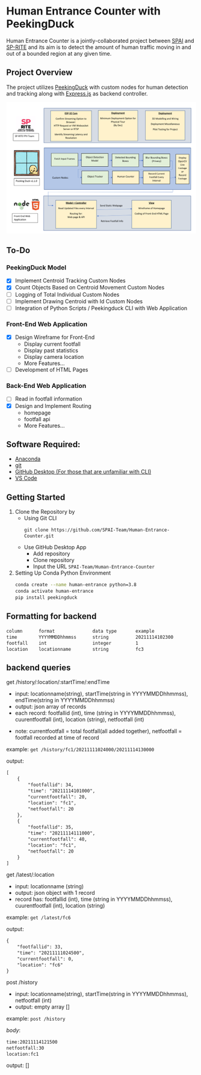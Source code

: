 # Human Entrance Counter with PeekingDuck
Human Entrance Counter is a jointly-collaborated project between [SPAI](https://www.instagram.com/spai.sp/) and [SP-RITE](https://www.instagram.com/sp.riteclub/) and its aim is to detect the amount of human traffic moving in and out of a bounded region at any given time.

## Project Overview

The project utilizes [PeekingDuck](https://github.com/aimakerspace/PeekingDuck) with custom nodes for human detection and tracking along with [Express.js](https://expressjs.com/) as backend controller.

![tech-stack.png](assets/tech-stack.png)


## To-Do
### PeekingDuck Model
- [x] Implement Centroid Tracking Custom Nodes
- [x] Count Objects Based on Centroid Movement Custom Nodes
- [ ] Logging of Total Individual Custom Nodes
- [ ] Implement Drawing Centroid with Id Custom Nodes
- [ ] Integration of Python Scripts / Peekingduck CLI with Web Application

### Front-End Web Application
- [x] Design Wireframe for Front-End
    - Display current footfall
    - Display past statistics
    - Display camera location
    - More Features...
- [ ] Development of HTML Pages

### Back-End Web Application
- [ ] Read in footfall information
- [x] Design and Implement Routing
    - homepage
    - footfall api
    - More Features...


## Software Required:
- [Anaconda](https://www.anaconda.com/products/individual)
- [git](https://git-scm.com/downloads)
- [GitHub Desktop (For those that are unfamiliar with CLI)](https://desktop.github.com/)
- [VS Code](https://code.visualstudio.com/)

## Getting Started
1. Clone the Repository by 
    - Using Git CLI
        ```
        git clone https://github.com/SPAI-Team/Human-Entrance-Counter.git
        ```
    - Use GitHub Desktop App
        - Add repository
        - Clone repository
        - Input the URL `SPAI-Team/Human-Entrance-Counter`
2. Setting Up Conda Python Environment
    ```bash
    conda create --name human-entrance python=3.8
    conda activate human-entrance
    pip install peekingduck
    ```

## Formatting for backend

```
column      format              data type       example
time        YYYYMMDDhhmmss      string          20211114102300
footfall    int                 integer         1
location    locationname        string          fc3
```
## backend queries

get /history/:location/:startTime/:endTime
- input: locationname(string), startTime(string in YYYYMMDDhhmmss), endTime(string in YYYYMMDDhhmmss)
- output: json array of records
- each record: footfallid (int), time (string in YYYYMMDDhhmmss), cuurentfootfall (int), location (string), netfootfall (int)
* note: currentfootfall = total footfall(all added together), netfootfall = footfall recorded at time of record

example:
```get /history/fc1/20211111024000/20211114130000```

output:
```
[
    {
        "footfallid": 34,
        "time": "20211114101000",
        "currentfootfall": 20,
        "location": "fc1",
        "netfootfall": 20
    },
    {
        "footfallid": 35,
        "time": "20211114111000",
        "currentfootfall": 40,
        "location": "fc1",
        "netfootfall": 20
    }
]
```


get /latest/:location
- input: locationname (string)
- output: json object with 1 record
- record has: footfallid (int), time (string in YYYYMMDDhhmmss), cuurentfootfall (int), location (string)

example:
```get /latest/fc6```

output:
```
{
    "footfallid": 33,
    "time": "20211111024500",
    "currentfootfall": 0,
    "location": "fc6"
}
```

post /history
- input: locationname(string), startTime(string in YYYYMMDDhhmmss), netfootfall (int)
- output: empty array []

example:
```post /history```

_body_:
```
time:20211114121500
netfootfall:30
location:fc1
```

output: []
